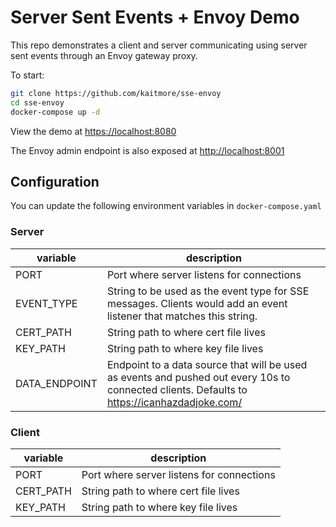 # Server Sent Events + Envoy Demo

This repo demonstrates a client and server communicating using server sent events through an Envoy gateway proxy.

To start:

```bash
git clone https://github.com/kaitmore/sse-envoy
cd sse-envoy
docker-compose up -d
```

View the demo at <https://localhost:8080>

The Envoy admin endpoint is also exposed at <http://localhost:8001>

## Configuration

You can update the following environment variables in `docker-compose.yaml`

### Server
| variable      | description                                                                                                                                  |
|---------------|----------------------------------------------------------------------------------------------------------------------------------------------|
| PORT          | Port where server listens for connections                                                                                                    |
| EVENT_TYPE    | String to be used as the event type for SSE messages. Clients would add an event listener that matches this string.                          |
| CERT_PATH     | String path to where cert file lives                                                                                                         |
| KEY_PATH      | String path to where key file lives                                                                                                          |
| DATA_ENDPOINT | Endpoint to a data source that will be used as events and pushed out every 10s to connected clients. Defaults to https://icanhazdadjoke.com/ |

### Client

| variable  | description                               |
|-----------|-------------------------------------------|
| PORT      | Port where server listens for connections |
| CERT_PATH | String path to where cert file lives      |
| KEY_PATH  | String path to where key file lives       |
